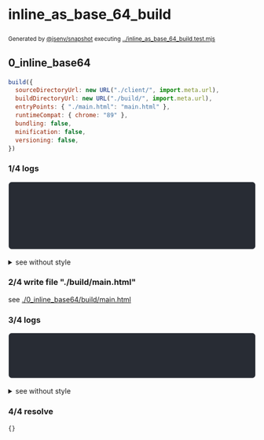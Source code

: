 # inline_as_base_64_build

<sub>
  Generated by <a href="https://github.com/jsenv/core/tree/main/packages/independent/snapshot">@jsenv/snapshot</a> executing <a href="../inline_as_base_64_build.test.mjs">../inline_as_base_64_build.test.mjs</a>
</sub>

## 0_inline_base64

```js
build({
  sourceDirectoryUrl: new URL("./client/", import.meta.url),
  buildDirectoryUrl: new URL("./build/", import.meta.url),
  entryPoints: { "./main.html": "main.html" },
  runtimeCompat: { chrome: "89" },
  bundling: false,
  minification: false,
  versioning: false,
})
```

### 1/4 logs

![img](0_inline_base64/log_group.svg)

<details>
  <summary>see without style</summary>

```console

build "./main.html"
⠋ generate source graph
✔ generate source graph (done in <X> second)
⠋ generate build graph
✔ generate build graph (done in <X> second)
⠋ write files in build directory

```

</details>


### 2/4 write file "./build/main.html"

see [./0_inline_base64/build/main.html](./0_inline_base64/build/main.html)

### 3/4 logs

![img](0_inline_base64/log_group_1.svg)

<details>
  <summary>see without style</summary>

```console
✔ write files in build directory (done in <X> second)
--- build files ---  
- html : 1 (9.6 kB / 100 %)
- total: 1 (9.6 kB / 100 %)
--------------------
```

</details>


### 4/4 resolve

```js
{}
```